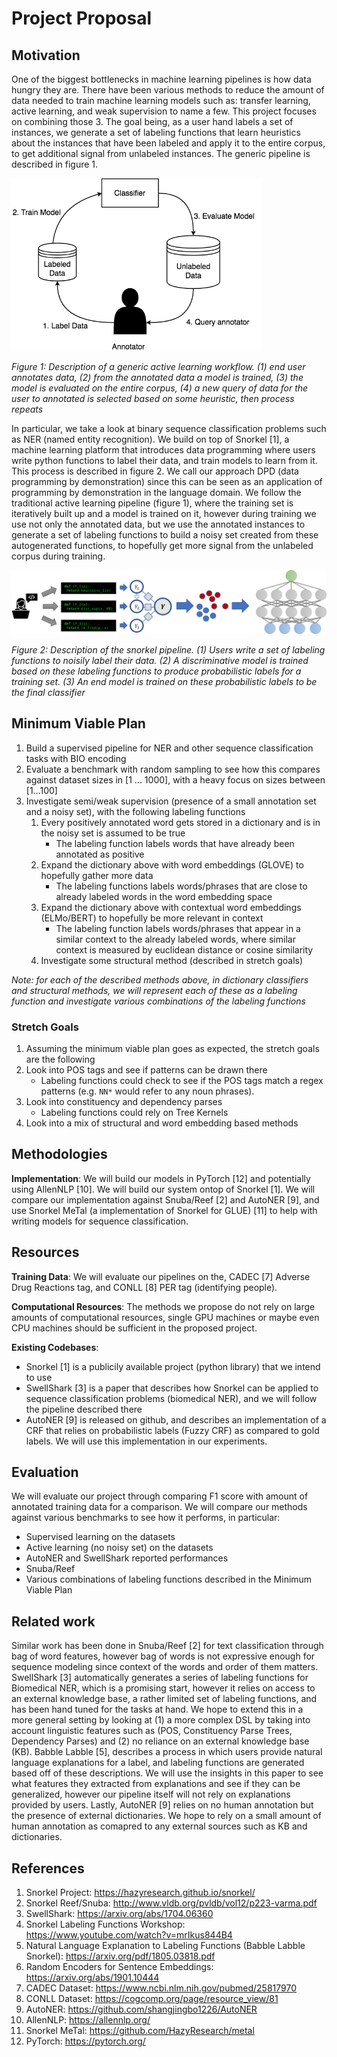 # Project Proposal

## Motivation

One of the biggest bottlenecks in machine learning pipelines is how data hungry they are. There have been various methods to reduce the amount of data needed to train machine learning models such as: transfer learning, active learning, and weak supervision to name a few. This project focuses on combining those 3. The goal being, as a user hand labels a set of instances, we generate a set of labeling functions that learn heuristics about the instances that have been labeled and apply it to the entire corpus, to get additional signal from unlabeled instances. The generic pipeline is described in figure 1.

<img src="figures/active_learning_loop.png" alt="active_learining_loop" width="400"/>

*Figure 1: Description of a generic active learning workflow. (1) end user annotates data, (2) from the annotated data a model is trained, (3) the model is evaluated on the entire corpus, (4) a new query of data for the user to annotated is selected based on some heuristic, then process repeats*

In particular, we take a look at binary sequence classification problems such as NER (named entity recognition). We build on top of Snorkel [1], a machine learning platform that introduces data programming where users write python functions to label their data, and train models to learn from it. This process is described in figure 2. We call our approach DPD (data programming by demonstration) since this can be seen as an application of programming by demonstration in the language domain. We follow the traditional active learning pipeline (figure 1), where the training set is iteratively built up and a model is trained on it, however during training we use not only the annotated data, but we use the annotated instances to generate a set of labeling functions to build a noisy set created from these autogenerated functions, to hopefully get more signal from the unlabeled corpus during training.

![snorkel](figures/snorkel.png)

*Figure 2: Description of the snorkel pipeline. (1) Users write a set of labeling functions to noisily label their data. (2) A discriminative model is trained based on these labeling functions to produce probabilistic labels for a training set. (3) An end model is trained on these probabilistic labels to be the final classifier*

## Minimum Viable Plan

1. Build a supervised pipeline for NER and other sequence classification tasks with BIO encoding
2. Evaluate a benchmark with random sampling to see how this compares against dataset sizes in [1 ... 1000], with a heavy focus on sizes between [1...100]
3. Investigate semi/weak supervision (presence of a small annotation set and a noisy set), with the following labeling functions
    1. Every positively annotated word gets stored in a dictionary and is in the noisy set is assumed to be true
        - The labeling function labels words that have already been annotated as positive
    2. Expand the dictionary above with word embeddings (GLOVE) to hopefully gather more data
        - The labeling functions labels words/phrases that are close to already labeled words in the word embedding space
    3. Expand the dictionary above with contextual word embeddings (ELMo/BERT) to hopefully be more relevant in context
        - The labeling function labels words/phrases that appear in a similar context to the already labeled words, where similar context is measured by euclidean distance or cosine similarity
    4. Investigate some structural method (described in stretch goals)

*Note: for each of the described methods above, in dictionary classifiers and structural methods, we will represent each of these as a labeling function and investigate various combinations of the labeling functions*

### Stretch Goals

1. Assuming the minimum viable plan goes as expected, the stretch goals are the following
2. Look into POS tags and see if patterns can be drawn there
   - Labeling functions could check to see if the POS tags match a regex patterns (e.g. `NN*` would refer to any noun phrases).
3. Look into constituency and dependency parses
   - Labeling functions could rely on Tree Kernels
4. Look into a mix of structural and word embedding based methods

## Methodologies

**Implementation**: We will build our models in PyTorch [12] and potentially using AllenNLP [10]. We will build our system ontop of Snorkel [1]. We will compare our implementation against Snuba/Reef [2] and AutoNER [9], and use Snorkel MeTal (a implementation of Snorkel for GLUE) [11] to help with writing models for sequence classification.

## Resources

**Training Data**: We will evaluate our pipelines on the, CADEC [7] Adverse Drug Reactions tag, and CONLL [8] PER tag (identifying people).

**Computational Resources**: The methods we propose do not rely on large amounts of computational resources, single GPU machines or maybe even CPU machines should be sufficient in the proposed project.

**Existing Codebases**:

- Snorkel [1] is a publicily available project (python library) that we intend to use
- SwellShark [3] is a paper that describes how Snorkel can be applied to sequence classification problems (biomedical NER), and we will follow the pipeline described there
- AutoNER [9] is released on github, and describes an implementation of a CRF that relies on probabilistic labels (Fuzzy CRF) as compared to gold labels. We will use this implementation in our experiments.

## Evaluation

We will evaluate our project through comparing F1 score with amount of annotated training data for a comparison. We will compare our methods against various benchmarks to see how it performs, in particular:

- Supervised learning on the datasets
- Active learning (no noisy set) on the datasets
- AutoNER and SwellShark reported performances
- Snuba/Reef
- Various combinations of labeling functions described in the Minimum Viable Plan

## Related work

Similar work has been done in Snuba/Reef [2] for text classification through bag of word features, however bag of words is not expressive enough for sequence modeling since context of the words and order of them matters. SwellShark [3] automatically generates a series of labeling functions for Biomedical NER, which is a promising start, however it relies on access to an external knowledge base, a rather limited set of labeling functions, and has been hand tuned for the tasks at hand. We hope to extend this in a more general setting by looking at (1) a more complex DSL by taking into account linguistic features such as (POS, Constituency Parse Trees, Dependency Parses) and (2) no reliance on an external knowledge base (KB). Babble Labble [5], describes a process in which users provide natural language explanations for a label, and labeling functions are generated based off of these descriptions. We will use the insights in this paper to see what features they extracted from explanations and see if they can be generalized, however our pipeline itself will not rely on explanations provided by users.  Lastly, AutoNER [9] relies on no human annotation but the presence of external dictionaries. We hope to rely on a small amount of human annotation as comapred to any external sources such as KB and dictionaries.

## References

1. Snorkel Project: https://hazyresearch.github.io/snorkel/
2. Snorkel Reef/Snuba: http://www.vldb.org/pvldb/vol12/p223-varma.pdf
3. SwellShark: https://arxiv.org/abs/1704.06360
4. Snorkel Labeling Functions Workshop: https://www.youtube.com/watch?v=mrIkus844B4
5. Natural Language Explanation to Labeling Functions (Babble Labble Snorkel): https://arxiv.org/pdf/1805.03818.pdf
6. Random Encoders for Sentence Embeddings: https://arxiv.org/abs/1901.10444
7. CADEC Dataset: https://www.ncbi.nlm.nih.gov/pubmed/25817970
8. CONLL Dataset: https://cogcomp.org/page/resource_view/81
9. AutoNER: https://github.com/shangjingbo1226/AutoNER
10. AllenNLP: https://allennlp.org/
11. Snorkel MeTal: https://github.com/HazyResearch/metal 
12. PyTorch: https://pytorch.org/